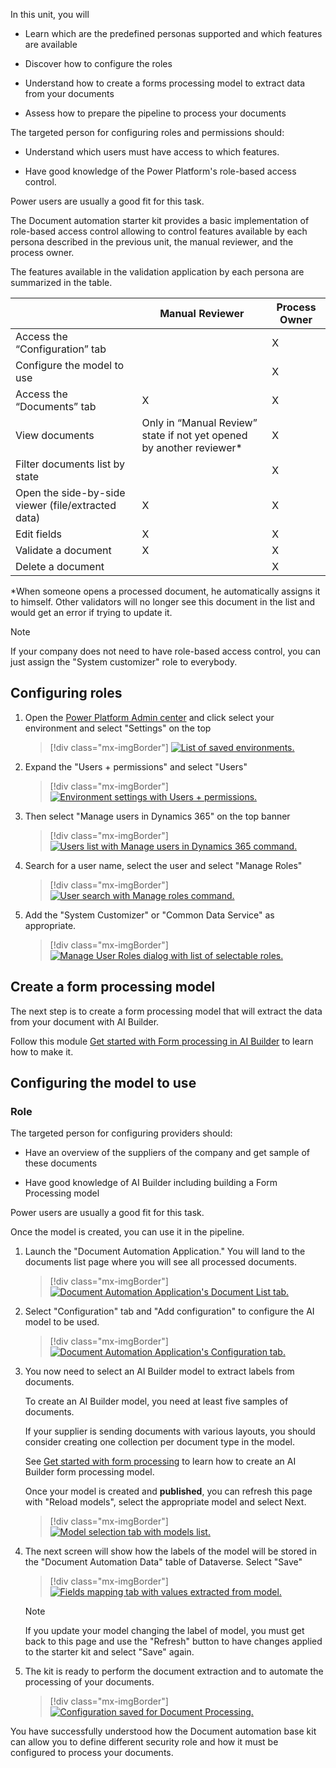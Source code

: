 In this unit, you will

- Learn which are the predefined personas supported and which features are available

- Discover how to configure the roles

- Understand how to create a forms processing model to extract data from your documents

- Assess how to prepare the pipeline to process your documents

The targeted person for configuring roles and permissions should:

- Understand which users must have access to which features.

- Have good knowledge of the Power Platform's role-based access control.

Power users are usually a good fit for this task.

The Document automation starter kit provides a basic implementation of role-based access control allowing to control features available by each persona described in the previous unit, the manual reviewer, and the process owner.

The features available in the validation application by each persona are summarized in the table.

| | Manual Reviewer | Process Owner |
|---|---|---|
|     Access the   “Configuration” tab                        |                                                                             |     X                |
|     Configure   the model to use                            |                                                                             |     X                |
|     Access the   “Documents” tab                            |     X                                                                       |     X                |
|     View documents                                          |     Only in “Manual Review” state if not yet opened by another reviewer*    |     X                |
|     Filter   documents list by state                        |                                                                             |     X                |
|     Open the side-by-side   viewer (file/extracted data)    |     X                                                                       |     X                |
|     Edit fields                                             |     X                                                                       |     X                |
|     Validate a   document                                   |     X                                                                       |     X                |
|     Delete a   document                                     |                                                                             |     X                |

\*When someone opens a processed document, he automatically assigns it to himself. Other validators will no longer see this document in the list and would get an error if trying to update it.

> [!NOTE]
> If your company does not need to have role-based access control, you can just assign the "System customizer" role to everybody.

## Configuring roles

1. Open the [Power Platform Admin center](https://tip.admin.powerplatform.microsoft.com/) and click select your environment and select "Settings" on the top

    > [!div class="mx-imgBorder"]
    > [![List of saved environments.](../media/3-environment.png)](../media/3-environment.png#lightbox)

1. Expand the "Users + permissions" and select "Users"

    > [!div class="mx-imgBorder"]
    > [![Environment settings with Users + permissions.](../media/3-users-permissions.png)](../media/3-users-permissions.png#lightbox)

1. Then select "Manage users in Dynamics 365" on the top banner

    > [!div class="mx-imgBorder"]
    > [![Users list with Manage users in Dynamics 365 command.](../media/3-manage-users.png)](../media/3-manage-users.png#lightbox)

1. Search for a user name, select the user and select "Manage Roles"

    > [!div class="mx-imgBorder"]
    > [![User search with Manage roles command.](../media/3-manage-roles.png)](../media/3-manage-roles.png#lightbox)

1. Add the "System Customizer" or "Common Data Service" as appropriate.

    > [!div class="mx-imgBorder"]
    > [![Manage User Roles dialog with list of selectable roles.](../media/3-manage-user-roles.png)](../media/3-manage-user-roles.png#lightbox)

## Create a form processing model

The next step is to create a form processing model that will extract the data from your document with AI Builder.

Follow this module [Get started with Form processing in AI Builder](https://docs.microsoft.com/learn/modules/get-started-with-form-processing/) to learn how to make it.

## Configuring the model to use

### Role

The targeted person for configuring providers should:

- Have an overview of the suppliers of the company and get sample of these documents

- Have good knowledge of AI Builder including building a Form Processing model

Power users are usually a good fit for this task.

Once the model is created, you can use it in the pipeline.

1. Launch the "Document Automation Application." You will land to the documents list page where you will see all processed documents.

    > [!div class="mx-imgBorder"]
    > [![Document Automation Application's Document List tab.](../media/3-document-automation-application.png)](../media/3-document-automation-application.png#lightbox)

1. Select "Configuration" tab and "Add configuration" to configure the AI model to be used.

    > [!div class="mx-imgBorder"]
    > [![Document Automation Application's Configuration tab.](../media/3-configuration.png)](../media/3-configuration.png#lightbox)

1. You now need to select an AI Builder model to extract labels from documents.

    To create an AI Builder model, you need at least five samples of documents.

    If your supplier is sending documents with various layouts, you should consider creating one collection per document type in the model.

    See [Get started with form processing](https://docs.microsoft.com/learn/modules/get-started-with-form-processing/) to learn how to create an AI Builder form processing model.

    Once your model is created and **published**, you can refresh this page with "Reload models", select the appropriate model and select Next.

    > [!div class="mx-imgBorder"]
    > [![Model selection tab with models list.](../media/3-model-selection.png)](../media/3-model-selection.png#lightbox)

1. The next screen will show how the labels of the model will be stored in the "Document Automation Data" table of Dataverse. Select "Save"

    > [!div class="mx-imgBorder"]
    > [![Fields mapping tab with values extracted from model.](../media/3-fields-mapping.png)](../media/3-fields-mapping.png#lightbox)

    > [!NOTE]
    > If you update your model changing the label of model, you must get back to this page and use the "Refresh" button to have changes applied to the starter kit and select "Save" again.

1. The kit is ready to perform the document extraction and to automate the processing of your documents.

    > [!div class="mx-imgBorder"]
    > [![Configuration saved for Document Processing.](../media/3-document-process.png)](../media/3-document-process.png#lightbox)

You have successfully understood how the Document automation base kit can allow you to define different security role and how it must be configured to process your documents.
